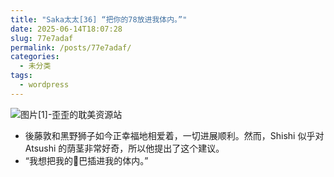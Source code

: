 ```yaml
---
title: "Saka太太[36] “把你的78放进我体内。”"
date: 2025-06-14T18:07:28
slug: 77e7adaf
permalink: /posts/77e7adaf/
categories:
  - 未分类
tags:
  - wordpress
---
```


![图片[1]-歪歪的耽美资源站](/images/wp/77e7adaf-be0e6d7d.jpg)

*   後藤敦和黑野狮子如今正幸福地相爱着，一切进展顺利。然而，Shishi 似乎对 Atsushi 的荫茎非常好奇，所以他提出了这个建议。
*   “我想把我的🐔巴插进我的体内。”
